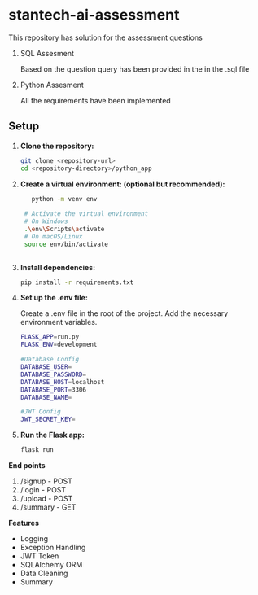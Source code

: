# stantech-ai-assessment
This repository has solution for the assessment questions


1. SQL Assesment

   Based on the question query has been provided in the in the .sql file

4. Python Assesment

    All the requirements have been implemented

## Setup
1. **Clone the repository:**

   ```bash
   git clone <repository-url>
   cd <repository-directory>/python_app

2. **Create a virtual environment: (optional but recommended):**

   ```bash
      python -m venv env
  
    # Activate the virtual environment
    # On Windows
    .\env\Scripts\activate
    # On macOS/Linux
    source env/bin/activate
    
3. **Install dependencies:**

   ```bash
   pip install -r requirements.txt

4. **Set up the .env file:**

   Create a .env file in the root of the project. Add the necessary environment variables.

   ```bash
   FLASK_APP=run.py
   FLASK_ENV=development

   #Database Config
   DATABASE_USER=
   DATABASE_PASSWORD=
   DATABASE_HOST=localhost
   DATABASE_PORT=3306
   DATABASE_NAME=

   #JWT Config
   JWT_SECRET_KEY=

5. **Run the Flask app:**

   ```bash
   flask run

**End points**

1. /signup - POST
2. /login  - POST
3. /upload  - POST
4. /summary  - GET

**Features**
-  Logging
-  Exception Handling
-  JWT Token
-  SQLAlchemy ORM
-  Data Cleaning
-  Summary
   
